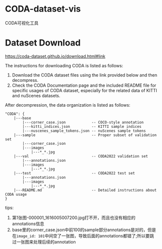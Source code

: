 # CODA-dataset-vis
CODA可视化工具
# Dataset Download
https://coda-dataset.github.io/download.html#link

The instructions for downloading CODA is listed as follows:

1. Download the CODA dataset files using the link provided below and then decompress.
2. Check the CODA Documentation page and the included README file for specific usages of CODA dataset, especially for the related data of KITTI and nuScenes datasets.

After decompression, the data organization is listed as follows:

```
"CODA": {
    |---base                             
        |---corner_case.json            -- COCO-style annotation
        |---kitti_indices.json          -- KITTI sample indices
        |---nuscenes_sample_tokens.json -- nuScenes sample tokens
    |---sample                          -- Proper subset of validation set 
        |---corner_case.json            
        |---images        
            |---*_*.jpg     
    |---val                             -- CODA2022 validation set 
        |---annotations.json            
        |---images        
            |---*_*.jpg     
    |---test                            -- CODA2022 test set 
        |---annotations.json            
        |---images        
            |---*_*.jpg     
    |---README.md                       -- Detailed instructions about CODA usage
}
```

tips:

1. 第1张图-000001_1616005007200.jpg打不开，而且也没有相应的annotations信息
2. base里的corner_case.json中前100的sample部分annotations是对的，但是在`image_id: 101`中间空了一张图，导致后面的annotations都错了;所以要跳过一张图来处理后续的annotation

